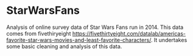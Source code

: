 # StarWarsFans
Analysis of online survey data of Star Wars Fans run in 2014.  This data comes from fivethiryeight https://fivethirtyeight.com/datalab/americas-favorite-star-wars-movies-and-least-favorite-characters/.  It undertakes some basic cleaning and analysis of this data.
